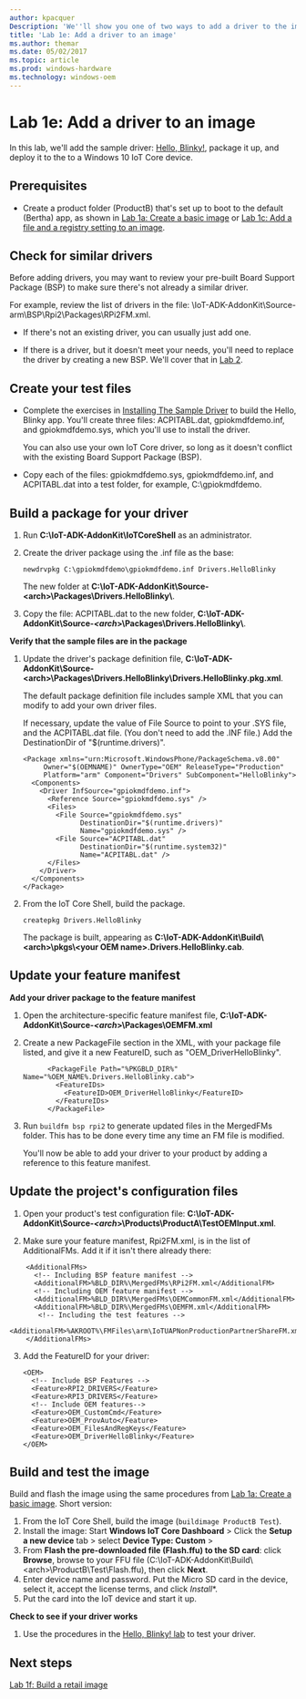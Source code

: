 ```yaml
---
author: kpacquer
Description: 'We''ll show you one of two ways to add a driver to the image.'
title: 'Lab 1e: Add a driver to an image'
ms.author: themar
ms.date: 05/02/2017
ms.topic: article
ms.prod: windows-hardware
ms.technology: windows-oem
---
```


# Lab 1e: Add a driver to an image

In this lab, we'll add the sample driver: [Hello, Blinky!](https://developer.microsoft.com/windows/iot/samples/driverlab), package it up, and deploy it to the to a Windows 10 IoT Core device.

## <span id="Prerequisites"></span><span id="prerequisites"></span><span id="PREREQUISITES"></span>Prerequisites

* Create a product folder (ProductB) that's set up to boot to the default (Bertha) app, as shown in [Lab 1a: Create a basic image](create-a-basic-image.md) or [Lab 1c: Add a file and a registry setting to an image](add-a-registry-setting-to-an-image.md).

## <span id="Check_for_similar_drivers"></span>Check for similar drivers

Before adding drivers, you may want to review your pre-built Board Support Package (BSP) to make sure there's not already a similar driver. 

For example, review the list of drivers in the file: \\IoT-ADK-AddonKit\\Source-arm\\BSP\\Rpi2\\Packages\\RPi2FM.xml.

- If there's not an existing driver, you can usually just add one.

- If there is a driver, but it doesn't meet your needs, you'll need to replace the driver by creating a new BSP. We'll cover that in [Lab 2](create-a-new-bsp.md).

## <span id="Create_your_test_files"></span><span id="create_your_test_files"></span><span id="CREATE_YOUR_TEST_FILES"></span>Create your test files

-  Complete the exercises in [Installing The Sample Driver](https://developer.microsoft.com/en-us/windows/iot/samples/driverlab1) to build the Hello, Blinky app. You'll create three files: ACPITABL.dat, gpiokmdfdemo.inf, and gpiokmdfdemo.sys, which you'll use to install the driver.

   You can also use your own IoT Core driver, so long as it doesn't conflict with the existing Board Support Package (BSP).

-  Copy each of the files: gpiokmdfdemo.sys, gpiokmdfdemo.inf, and ACPITABL.dat into a test folder, for example, C:\gpiokmdfdemo\.

## <span id="Build_a_package_for_your_driver"></span><span id="build_a_package_for_your_driver"></span><span id="BUILD_A_PACKAGE_FOR_YOUR_DRIVER"></span>Build a package for your driver

1.  Run **C:\\IoT-ADK-AddonKit\\IoTCoreShell** as an administrator.

2.  Create the driver package using the .inf file as the base:

    ```
    newdrvpkg C:\gpiokmdfdemo\gpiokmdfdemo.inf Drivers.HelloBlinky
    ```

    The new folder at **C:\\IoT-ADK-AddonKit\\Source-&lt;arch&gt;\\Packages\\Drivers.HelloBlinky\\**.

3. Copy the file: ACPITABL.dat to the new folder, **C:\\IoT-ADK-AddonKit\\Source-_<arch_>\\Packages\\Drivers.HelloBlinky\\**.

**Verify that the sample files are in the package**

1.  Update the driver's package definition file, **C:\\IoT-ADK-AddonKit\\Source-&lt;arch&gt;\\Packages\\Drivers.HelloBlinky\\Drivers.HelloBlinky.pkg.xml**.

    The default package definition file includes sample XML that you can modify to add your own driver files.

    If necessary, update the value of File Source to point to your .SYS file, and the ACPITABL.dat file. (You don't need to add the .INF file.)  Add the DestinationDir of "$(runtime.drivers)".
    
    ```
    <Package xmlns="urn:Microsoft.WindowsPhone/PackageSchema.v8.00" 
         Owner="$(OEMNAME)" OwnerType="OEM" ReleaseType="Production" 
         Platform="arm" Component="Drivers" SubComponent="HelloBlinky"> 
      <Components> 
        <Driver InfSource="gpiokmdfdemo.inf"> 
          <Reference Source="gpiokmdfdemo.sys" /> 
          <Files> 
            <File Source="gpiokmdfdemo.sys"  
                  DestinationDir="$(runtime.drivers)"  
                  Name="gpiokmdfdemo.sys" /> 
            <File Source="ACPITABL.dat"  
                  DestinationDir="$(runtime.system32)"  
                  Name="ACPITABL.dat" /> 
          </Files> 
        </Driver> 
      </Components> 
    </Package> 
    ```

2.  From the IoT Core Shell, build the package.

    ```
    createpkg Drivers.HelloBlinky
    ```

    The package is built, appearing as **C:\\IoT-ADK-AddonKit\\Build\\&lt;arch&gt;\\pkgs\\&lt;your OEM name&gt;.Drivers.HelloBlinky.cab**.

    
## <span id="Update_your_feature_manifest"></span><span id="update_your_feature_manifest"></span><span id="UPDATE_YOUR_FEATURE_MANIFEST"></span>Update your feature manifest


**Add your driver package to the feature manifest**

1.  Open the architecture-specific feature manifest file, **C:\\IoT-ADK-AddonKit\\Source-_<arch_>\\Packages\\OEMFM.xml**

2.  Create a new PackageFile section in the XML, with your package file listed, and give it a new FeatureID, such as "OEM\_DriverHelloBlinky".

    ```      
          <PackageFile Path="%PKGBLD_DIR%" Name="%OEM_NAME%.Drivers.HelloBlinky.cab">
            <FeatureIDs>
              <FeatureID>OEM_DriverHelloBlinky</FeatureID>
            </FeatureIDs>
          </PackageFile>
    ```
3. Run `buildfm bsp rpi2` to generate updated files in the MergedFMs folder. This has to be done every time any time an FM file is modified.

    You'll now be able to add your driver to your product by adding a reference to this feature manifest.


## <span id="Update_the_project_s_configuration_files"></span><span id="update_the_project_s_configuration_files"></span><span id="UPDATE_THE_PROJECT_S_CONFIGURATION_FILES"></span>Update the project's configuration files

1.  Open your product's test configuration file: **C:\\IoT-ADK-AddonKit\\Source-_<arch_>\\Products\\ProductA\\TestOEMInput.xml**.

2.  Make sure your feature manifest, Rpi2FM.xml, is in the list of AdditionalFMs. Add it if it isn't there already there:

```
    <AdditionalFMs>
      <!-- Including BSP feature manifest -->
      <AdditionalFM>%BLD_DIR%\MergedFMs\RPi2FM.xml</AdditionalFM>
      <!-- Including OEM feature manifest -->
      <AdditionalFM>%BLD_DIR%\MergedFMs\OEMCommonFM.xml</AdditionalFM>
      <AdditionalFM>%BLD_DIR%\MergedFMs\OEMFM.xml</AdditionalFM>
       <!-- Including the test features -->
       <AdditionalFM>%AKROOT%\FMFiles\arm\IoTUAPNonProductionPartnerShareFM.xml</AdditionalFM>
    </AdditionalFMs>
```


3.  Add the FeatureID for your driver:

    ```
    <OEM>
      <!-- Include BSP Features -->
      <Feature>RPI2_DRIVERS</Feature>
      <Feature>RPI3_DRIVERS</Feature>
      <!-- Include OEM features-->
      <Feature>OEM_CustomCmd</Feature>
      <Feature>OEM_ProvAuto</Feature>
      <Feature>OEM_FilesAndRegKeys</Feature>
      <Feature>OEM_DriverHelloBlinky</Feature> 
    </OEM>
    ```

## <span id="Build_and_test_the_image"></span><span id="build_and_test_the_image"></span><span id="BUILD_AND_TEST_THE_IMAGE"></span>Build and test the image

Build and flash the image using the same procedures from [Lab 1a: Create a basic image](create-a-basic-image.md). Short version:

1.  From the IoT Core Shell, build the image (`buildimage ProductB Test`).
2.  Install the image: Start **Windows IoT Core Dashboard** > Click the **Setup a new device** tab >  select **Device Type: Custom** >
3.  From **Flash the pre-downloaded file (Flash.ffu) to the SD card**: click **Browse**, browse to your FFU file (C:\\IoT-ADK-AddonKit\\Build\\&lt;arch&gt;\\ProductB\\Test\\Flash.ffu), then click **Next**.
4.  Enter device name and password. Put the Micro SD card in the device, select it, accept the license terms, and click *Install**. 
5.  Put the card into the IoT device and start it up.

**Check to see if your driver works**

1.  Use the procedures in the [Hello, Blinky! lab](https://developer.microsoft.com/windows/iot/samples/driverlab3) to test your driver.

## <span id="Next_steps"></span><span id="next_steps"></span><span id="NEXT_STEPS"></span>Next steps

[Lab 1f: Build a retail image](build-retail-image.md)
